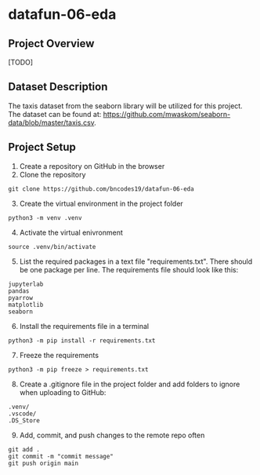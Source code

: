 # datafun-06-eda

## Project Overview
[TODO]

## Dataset Description
The taxis dataset from the seaborn library will be utilized for this project. The dataset can be found at: https://github.com/mwaskom/seaborn-data/blob/master/taxis.csv.




## Project Setup
1. Create a repository on GitHub in the browser
2. Clone the repository
```
git clone https://github.com/bncodes19/datafun-06-eda
```
3. Create the virtual environment in the project folder
``` shell
python3 -m venv .venv
```
4. Activate the virtual enivronment
``` shell
source .venv/bin/activate
```
5. List the required packages in a text file "requirements.txt". There should be one package per line. The requirements file should look like this:
```
jupyterlab
pandas
pyarrow
matplotlib
seaborn
```
6. Install the requirements file in a terminal
``` shell
python3 -m pip install -r requirements.txt
```
7. Freeze the requirements
``` shell
python3 -m pip freeze > requirements.txt
```
8. Create a .gitignore file in the project folder and add folders to ignore when uploading to GitHub:
```
.venv/
.vscode/
.DS_Store
```
9. Add, commit, and push changes to the remote repo often
```
git add .
git commit -m "commit message"
git push origin main
```
